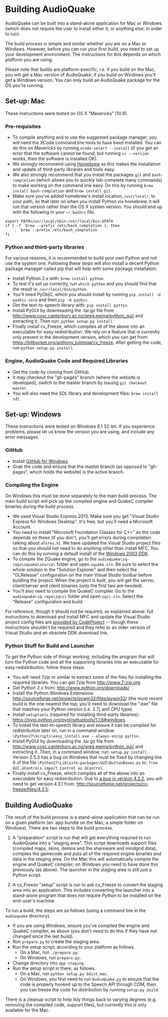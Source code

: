 Building AudioQuake
====================

AudioQuake can be built into a stand-alone application for Mac or Windows (which does not require the user to install either it, or anything else, in order to run).

The build process is simple and similar whether you are on a Mac or Windows.  However, before you can run your first build, you need to set up your development environment.  The instructions for this depends on which platform you are using.

Please note that builds are platform-psecific, i.e. if you build on the Mac, you will get a Mac version of AudioQuake; if you build on Windows you'll get a Windows version.  You can only build an AudioQuake package for the OS you're running.

Set-up: Mac
------------

These instructions were tested on OS X "Mavericks" (10.9).

### Pre-requisites

 * To compile anything and to use the suggested package manager, you will need the XCode command line tools to have been installed.  You can do this on Mavericks by running `xcode-select --install` (if you get an error that the software cannot be found, but running `cc --version` works, then the software is installed OK).
 * We strongly recommend using [Homebrew](http://brew.sh) as this makes the installation and update of third-party libraries and tools easy.
 * We also strongly recommend that you install the packages `git` and `bash-completion` (which allows you to quickly tab-complete many commands) to make working on the command line easy.  Do this by running `brew install bash-completion` and `brew install git`.
 * Make sure you've added homebrew's install location, `/usr/local/`, to your path, so that later on when you install Python via homebrew, it will run that version rather than the OS X system version.  You should end up with the following in your `~/.bashrc` file.

```
export PATH=/usr/local/sbin:/usr/local/bin:$PATH
if [ -f `brew --prefix`/etc/bash_completion ]; then
	. `brew --prefix`/etc/bash_completion
fi
```

### Python and third-party libraries

For various reasons, it is recommended to build your own Python and not use the system one.  Following these steps will also install a decent Python package manager called pip that will help with some package installation.

 * Install Python 2.x with: `brew install python`.
 * To test it's set up correctly, run `which python` and you should find that the result is: `/usr/local/bin/python`.
 * You'll need PyObjC, which you should install by running `pip install -U pyobjc-core` and then `pip -U pyobjc`.
 * Get the text-to-speech library with: `pip install pyttsx`.
 * Install PyGUI by downloading the .tar.gz file from <http://www.cosc.canterbury.ac.nz/greg.ewing/python_gui/> and extracting it.  Then run: `python setup.py install`.
 * Finally install cx_Freeze, which compiles all of the above into an executable for easy redistribution.  We rely on a feature that is currently only present in the development version, which you can get from: <https://bitbucket.org/anthony_tuininga/cx_freeze>.  After getting the code, run `python setup.py install`.

### Engine, AudioQuake Code and Required Libraries

 * Get the code by cloning from GitHub.
 * It may checkout the "gh-pages" branch (where the website is developed); switch to the master branch by issuing `git checkout master`.
 * You will also need the SDL library and development files: `brew install sdl`.

Set-up: Windows
----------------

These instructions were tested on Windows 8.1 32-bit. If you experience problems, please let us know the version you are using, and include any error messages.

### GitHub

 * Install [GitHub for Windows](http://windows.github.com).
 * Grab the code and ensure that the master branch (as opposed to "gh-pages", which holds the website) is the active branch.

### Compiling the Engine

On Windows this must be done separately to the main build process.  The main build script will pick up the compiled engine and QuakeC compiler binaries during the build process.

 * We used Visual Studio Express 2013.  Make sure you get "Visual Studio Express for Windows Desktop".  It's free, but you'll need a Microsoft Account.
 * You need to install "Microsoft Foundation Classes for C++" as the code depends on these (if you don't, you'll get errors during compilation talking about `afxres.h`). We have updated the Visual Studio project files so that you should not need to do anything other than install MFC.  You can do this by running a default install of the [Windows 2003 DDK](http://download.microsoft.com/download/9/0/f/90f019ac-8243-48d3-91cf-81fc4093ecfd/1830_usa_ddk.iso).
 * To compile the ZQuake engine, go to the `audioquake\zq-repo\zquake\source\` folder and open `zquake.sln`.  Be sure to select the whole solution in the "Solution Explorer" and then select the "GLRelease" configuration on the main Visual Studio toolbar before buidling the project.  When the project is built, you will get the server, client/server and client binaries (only the first two are needed).
 * You'll also need to compile the QuakeC compiler.  Go to the `audioquake\zq-repo\zqcc\` folder and open `zqcc.sln`.  Select the "Release" configuration and build.

For reference, though it should not be required, as explained above: full instructions to download and install MFC and update the Visual Studio project config files are [provided by CodeProject](http://www.codeproject.com/Articles/30439/How-to-compile-MFC-code-in-Visual-C-Express) -- though these instructions shouldn't be required and they refer to an older version of Visual Studio and an obsolete DDK download link.

### Python Stuff for Build and Launcher

To get the Python side of things working, including the program that will turn the Python code and all the supporting libraries into an executable for easy redistribution, follow these steps.

 * You will need 7zip or similar to extract some of the files for installing the required libraries.  You can get 7zip from <http://www.7-zip.org>.
 * Get Python 2.x from: <http://www.python.org/downloads/>
 * Install the Python Windows Extensions: <http://sourceforge.net/projects/pywin32/files/pywin32/> (the most recent build is the one nearest the top; you'll need to download the ".exe" file that matches your Python version (i.e. 2.7) and CPU type).
 * Install `setuptools` (required for installing third-party libraries): <https://pypi.python.org/pypi/setuptools/1.1.6#windows>.
 * To install the text-to-speech library and ensure it can be compiled for redistribution later on, run in a command window: `\Python27\Scripts\easy_install.exe --always-unzip pyttsx`.
 * Install PyGUI by downloading the .tar.gz file from <http://www.cosc.canterbury.ac.nz/greg.ewing/python_gui/> and extracting it.  Then, in a command window, run: `setup.py install`.  Version 2.5.3 has a bug on Windows that must be fixed by changing line 6 of the file `\Python27\Lib\site-packages\GUI\ButtonBases.py` to: `from GUI.GControls import Control as GControl`.
 * Finally install cx_Freeze, which compiles all of the above into an executable for easy redistribution.  Due to [a bug in version 4.3.2](https://bitbucket.org/anthony_tuininga/cx_freeze/issue/44/win32com-relies-on-modules-with-non), you will need to get version 4.3.1 from: <http://sourceforge.net/projects/cx-freeze/files/4.3.1/>.

Building AudioQuake
--------------------

The result of the build process is a stand-alone application that can be run on a given platform (an .app bundle on the Mac; a simple folder on Windows).  There are two steps to the build process.

 1. A "preparation" script is run that will get everything required to run AudioQuake into a "staging area".  This script downloads support files (compiled maps, skins, demos and the shareware and mindgrid data), compiles the gamecode and puts all of the required engine binaries and data in the staging area.  On the Mac this will automatically compile the engine and QuakeC compiler; on Windows you need to have done this previously (as above).  The launcher in the staging area is still just a Python script.

 2. A cx_Freeze "setup" script is run to ask cx_Freeze to convert the staging area into an application.  This includes converting the launcher into a stand-alone program that does not require Python to be installed on the end-user's machine.

To run a build, the steps are as follows (using a command line in the `audioquake` directory).

 * If you are using Windows, ensure you've compiled the engine and QuakeC compiler, as above (you don't need to do this if they have not changed since the last build).
 * Run `prepare.py` to create the staging area.
 * Run the setup script, according to your platform as follows.
    - On a Mac, run `./prepare.py`.
    - On Windows, run `prepare.py`.
 * Change directory into `app-staging`.
 * Run the setup script in there, as follows.
    - On a Mac, run `python setup.py bdist_mac`.
    - On Windows, you first need to run `AudioQuake.py` to ensure that the code is properly hooked up to the Speech API through COM, then you can freeze the code for distribution by running `setup.py build`.

There is a cleanup script to help tidy things back to varying degrees (e.g. removing the compiled code, support files), but currently this is only available for the Mac.
